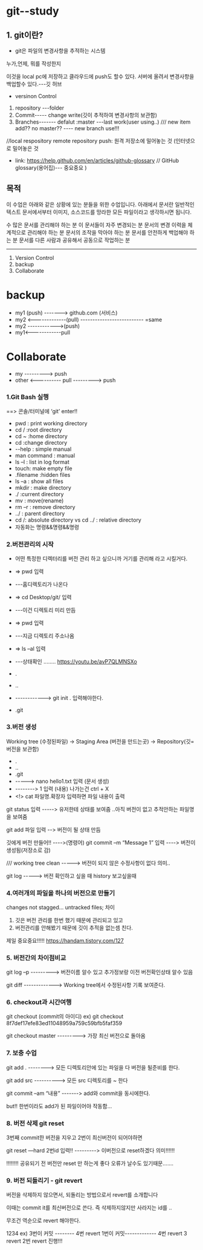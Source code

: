 # git--study

## 1. git이란?

- git은 파일의 변경사항을 추적하는 시스템

누가,언제, 뭐를 작성한지

이것을 local pc에 저장하고 클라우드에 push도 할수 있다.
서버에 올려서 변경사항을 백업할수 있다.---깃 허브

- versinon Control

1. repository ---folder
2. Commit----- change write(깃이 추적하여 변경사항의 보관함)
3. Branches------- defalut :master ---last work(user using..) /// new item add?? no master?? ---- new branch use!!!

//local respository remote repository
push: 원격 저장소에 밀어놓는 것 (인터넷으로 밀어놓은 것

- link: https://help.github.com/en/articles/github-glossary
  // GitHub glossary(용어집)--- 중요중요
)

<h2>목적</h2>

이 수업은 아래와 같은 상황에 있는 분들을 위한 수업입니다. 아래에서 문서란 일반적인 텍스트 문서에서부터 이미지, 소스코드를 망라한 모든 파일이라고 생각하시면 됩니다.

수 많은 문서를 관리해야 하는 분
이 문서들이 자주 변경되는 분
문서의 변경 이력을 체계적으로 관리해야 하는 분
문서의 조작을 막아야 하는 분
문서를 안전하게 백업해야 하는 분
문서를 다른 사람과 공유해서 공동으로 작업하는 분

---

1. Version Control
2. backup
3. Collaborate

<h1> backup </h1>

- my1 (push) -------> github.com (서비스)
- my2 <-------------(pull)
  -------------------------- =same
- my2 ------------>(push)
- my1<------------pull

<h1>Collaborate</h1>

- my ---------> push
- other <---------- pull
  ---------> push

### 1.Git Bash 실행

==> 콘솔/터미널에 ‘git’ enter!!

- pwd : print working directory
- cd / :root directory
- cd ~ :home directory
- cd :change directory
- --help : simple manual
- man command : manual
- ls –l : list in log format
- touch: make empty file
- .filename :hidden files
- ls –a : show all files
- mkdir : make directory
- ./ :current directory
- mv : move(rename)
- rm –r : remove directory
- ../ : parent directory
- cd /: absolute directory vs cd ../ : relative directory
- 자동화는 명령&&명령&&명령

### 2.버전관리의 시작

- 어떤 특정한 디렉터리를 버전 관리 하고 싶으니까 거기를 관리해 라고 시킬거다.

- => pwd 입력
- ---홈디렉토리가 나온다
- => cd Desktop/git/ 입력
- ---이건 디렉토리 미리 만듬
- => pwd 입력
- ---지금 디렉토리 주소나옴
- => ls –al 입력
- ---상태확인
  ........
  https://youtu.be/avP7QLMNSXo

- .
- ..
- ------------> git init . 입력해야한다.
- .git

### 3.버전 생성

Working tree (수정된파일) -> Staging Area (버전을 만드는곳) -> Repository(깃=버전을 보관함)

- .
- ..
- .git
- -----> nano hello1.txt 입력 (문서 생성)
- --------> 1 입력 (내용) 나가는건 ctrl + X
- <!> cat 파일명.확장자 입력하면 파일 내용이 출력

git status 입력 -----> 유저한테 상태를 보여줌 ..아직 버전이 없고
추적안하는 파일명을 보여줌

git add 파일 입력 --> 버전이 될 상태 만듬

깃에게 버전 만들어!!
---->(명령어)
git commit –m “Message 1” 입력 ----> 버전이 생성됨(저장소로 감)

/// working tree clean -----> 버전이 되지 않은 수정사항이 없다 의미..

git log -----> 버전 확인하고 싶을 때 history 보고싶을때

### 4.여러개의 파일을 하나의 버전으로 만들기

changes not stagged... untracked files; 차이

1. 깃은 버전 관리를 한번 했기 때문에 관리되고 있고
2. 버전관리를 안해봤기 때문에 깃이 추적을 없는셈 친다.

제일 중요중요!!!!!
https://handam.tistory.com/127

### 5. 버전간의 차이점비교

git log –p ---------> 버전이름 알수 있고 추가정보랑 이전 버전확인상태 알수 있음

git diff -------------> Working tree에서 수정된사항 기록 보여준다.

### 6. checkout과 시간여행

git checkout (commit의 아이디)
ex) git checkout 8f7def17efe83ed11048959a759c59bfb5faf359

git checkout master ---------> 가장 최신 버전으로 돌아옴

### 7. 보충 수업

git add . --------> 모든 디렉토리안에 있는 파일을 다 버전을 될준비를 한다.

git add src ----------> 모든 src 디렉토리를 ~ 한다

git commit –am “내용” -------> add와 commit을 동시에한다.

but!! 한번이라도 add가 된 파일이어야 작동함...

### 8. 버전 삭제 git reset

3번째 commit한 버전을 지우고 2번이 최신버전이 되어야하면

git reset —hard 2번id 입력!! ---------> 이버전으로 reset하겠다 의미!!!!!!

!!!!!!!! 공유되기 전 버전만 reset 만 하는게 좋다 오류가 날수도 있기때문.......

### 9. 버전 되돌리기 - git revert

버전을 삭제하지 않으면서, 되돌리는 방법으로서 revert를 소개합니다

이때는 commit it를 최신버전으로 쓴다. 즉 삭제하지않지만 사라지는 id를 ..

무조건 역순으로 revert 해야한다.

1234
ex) 3번이 커밋 -------- 4번 revert
1번이 커밋------------- 4번 revert 3 revert 2번 revert 진행!!!
